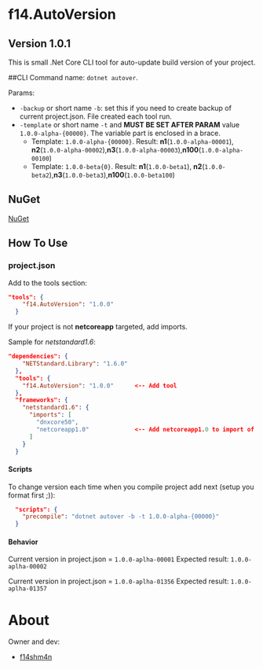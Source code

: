 # f14.AutoVersion 
## Version 1.0.1
This is small .Net Core CLI tool for auto-update build version of your project.

##CLI
Command name: `dotnet autover`.

Params:
- `-backup` or short name `-b`: set this if you need to create backup of current project.json. File created each tool run.
- `-template` or short name `-t` and **MUST BE SET AFTER PARAM** value `1.0.0-alpha-{00000}`. The variable part is enclosed in a brace.
  - Template: `1.0.0-alpha-{00000}`. Result: **n1**(`1.0.0-alpha-00001`), **n2**(`1.0.0-alpha-00002`),**n3**(`1.0.0-alpha-00003`),**n100**(`1.0.0-alpha-00100`)
  - Template: `1.0.0-beta{0}`. Result: **n1**(`1.0.0-beta1`), **n2**(`1.0.0-beta2`),**n3**(`1.0.0-beta3`),**n100**(`1.0.0-beta100`)

## NuGet
[NuGet](https://www.nuget.org/packages/f14.AutoVersion)

## How To Use
### project.json
Add to the tools section:
```json
"tools": {
    "f14.AutoVersion": "1.0.0"
  }
```
If your project is not **netcoreapp** targeted, add imports.

Sample for *netstandard1.6*:
```json
"dependencies": {
    "NETStandard.Library": "1.6.0"
  },
  "tools": {
    "f14.AutoVersion": "1.0.0"      <-- Add tool
  },
  "frameworks": {
    "netstandard1.6": {
      "imports": [
        "dnxcore50",
        "netcoreapp1.0"             <-- Add netcoreapp1.0 to import of project frameworks
      ]
    }
  }
```
#### Scripts
To change version each time when you compile project add next (setup you format first ;)):
```json
  "scripts": {
    "precompile": "dotnet autover -b -t 1.0.0-alpha-{00000}"
  }
```
#### Behavior
Current version in project.json = `1.0.0-aplha-00001`
Expected result: `1.0.0-aplha-00002`

Current version in project.json = `1.0.0-aplha-01356`
Expected result: `1.0.0-aplha-01357`

# About
Owner and dev:
* [f14shm4n](https://github.com/f14shm4n)
